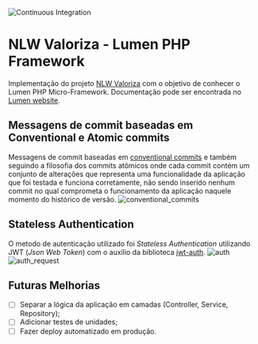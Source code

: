 ![Continuous Integration](https://github.com/VictorTurraF/nlwvaloriza-lumen/actions/workflows/laravel.yml/badge.svg)

# NLW Valoriza - Lumen PHP Framework

Implementação do projeto [NLW Valoriza](https://github.com/VictorTurraF/nlwvaloriza/) com o objetivo de conhecer o Lumen PHP Micro-Framework. Documentação pode ser encontrada no [Lumen website](https://lumen.laravel.com/docs).

## Messagens de commit baseadas em Conventional e Atomic commits
Messagens de commit baseadas em [conventional commits](https://www.conventionalcommits.org/en/v1.0.0/#specification) e também seguindo a filosofia dos commits atômicos onde cada commit contém um conjunto de alterações que representa uma funcionalidade da aplicação que foi testada e funciona corretamente, não sendo inserido nenhum commit no qual comprometa o funcionamento da aplicação naquele momento do histórico de versão.
![conventional_commits](https://user-images.githubusercontent.com/59932737/167523422-46beb679-ef11-404e-a82d-e38611a7859f.gif)

## Stateless Authentication
O metodo de autenticação utilizado foi *Stateless Authentication* utilizando JWT (*Json Web Token*) com o auxílio da biblioteca [jwt-auth](https://jwt-auth.readthedocs.io/en/develop/).
![auth](https://user-images.githubusercontent.com/59932737/167521079-1b6bd527-2910-4f9b-8cec-8bcf339bb821.gif)
![auth_request](https://user-images.githubusercontent.com/59932737/167521116-278c7701-5b0e-483e-9489-cedfc30cbc78.gif)

## Futuras Melhorias

- [ ] Separar a lógica da aplicação em camadas (Controller, Service, Repository);
- [ ] Adicionar testes de unidades;
- [ ] Fazer deploy automatizado em produção.
